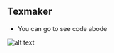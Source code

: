 ## Texmaker
- You can go to see code abode

![alt text](https://kingdownload.net/uploads/96bcd64ca45c55504792e0965699af6.jpg)
